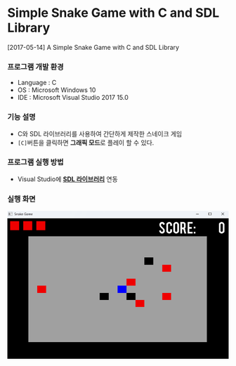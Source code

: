 # Simple Snake Game with C and SDL Library
[2017-05-14] A Simple Snake Game with C and SDL Library

### 프로그램 개발 환경
- Language : C
- OS : Microsoft Windows 10
- IDE : Microsoft Visual Studio 2017 15.0

### 기능 설명
- C와 SDL 라이브러리를 사용하여 간단하게 제작한 스네이크 게임
- `[C]`버튼을 클릭하면 **그래픽 모드**로 플레이 할 수 있다.

### 프로그램 실행 방법
- Visual Studio에 **[SDL 라이브러리](https://github.com/libsdl-org/SDL/releases)** 연동

### 실행 화면

![실행 화면](picture.gif)
